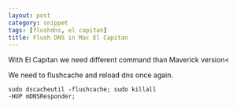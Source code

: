 ```yaml
---
layout: post
category: snippet
tags: [flushdns, el capitan]
title: Flush DNS in Mac El Capitan
---
```


With El Capitan we need different command than Maverick version<

We need to flushcache and reload dns once again.

<code class="prettyprint">sudo dscacheutil -flushcache; sudo killall -HUP mDNSResponder;</code> 